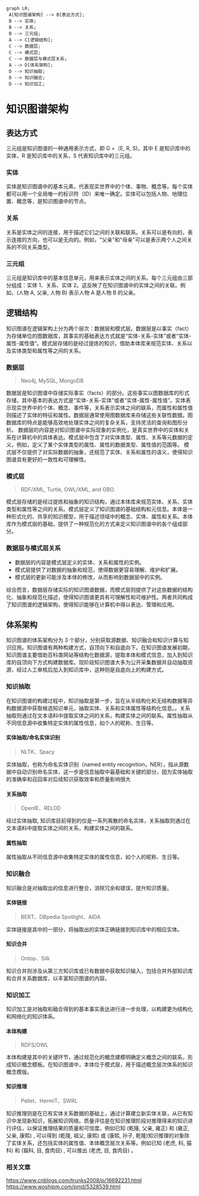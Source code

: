 ```mermaid
graph LR;
 A[知识图谱架构] --> B[表达方式];
 B --> 实体;
 B --> 关系;
 B --> 三元组;
 A --> C[逻辑结构];
 C --> 数据层;
 C --> 模式层;
 C --> 数据层与模式层关系;
 A --> D[体系架构];
 D --> 知识抽取;
 D --> 知识融合;
 D --> 知识加工;
```

# 知识图谱架构

## 表达方式

三元组是知识图谱的一种通用表示方式，即 G =（E, R, S)，其中 E 是知识库中的实体，R 是知识库中的关系，S 代表知识库中的三元组。

### 实体

实体是知识图谱中的基本元素，代表现实世界中的个体、事物、概念等。每个实体都可以用一个全局唯一的标识符（ID）来唯一确定。实体可以包括人物、地理位置、概念等，是知识图谱中的节点。

### 关系

关系是实体之间的连接，用于描述它们之间的关联和联系。关系可以是有向的，表示连接的方向，也可以是无向的。例如，"父亲"和"母亲"可以是表示两个人之间关系的不同关系类型。

### 三元组

三元组是知识库中的基本信息单元，用来表示实体之间的关系。每个三元组由三部分组成：实体 1、关系、实体 2。这反映了在知识图谱中的实体之间的关联。例如，(人物 A, 父亲, 人物 B) 表示人物 A 是人物 B 的父亲。

## 逻辑结构

知识图谱在逻辑架构上分为两个层次：数据层和模式层。数据层是以事实（fact）为存储单位的图数据库，其事实的基础表达方式就是“实体-关系-实体”或者“实体-属性-属性值”。模式层存储的是经过提炼的知识，借助本体库来规范实体、关系以及实体类型和属性等之间的关系。

### 数据层

> Neo4j, MySQL, MongoDB

数据层是知识图谱中存储实际事实（facts）的部分。这些事实以图数据库的形式存储，其中基本的表达方式是“实体-关系-实体”或者“实体-属性-属性值”。实体表示现实世界中的个体、概念、事件等，关系表示实体之间的联系，而属性和属性值则描述了实体的特征和属性。数据层通常使用图数据库来存储这些关联性数据。图数据库的特点是能够高效地处理实体之间的复杂关系，支持灵活的查询和图形分析。 数据层的内容是对知识图谱中实际现象的实例化，是真实世界中的实体和关系在计算机中的具体表达。模式层中包含了对实体类型、属性、关系等元数据的定义，例如，定义了某个实体类型的属性、属性的数据类型、属性值的范围等。
模式层不仅提供了对实际数据的抽象，还规范了实体、关系和属性的语义，使得知识图谱具有更好的一致性和可理解性。

### 模式层

> RDF/XML, Turtle, OWL/XML, and OBO.

模式层存储的是经过提炼和抽象的知识结构，通过本体库来规范实体、关系、实体类型和属性等之间的关系。模式层定义了知识图谱的基础结构和元信息。本体是一种形式化的、共享的知识模型，用于描述领域中的概念、实体、属性和关系。本体库作为模式层的基础，提供了一种规范化的方式来定义知识图谱中的各个组成部分。

### 数据层与模式层关系

- 数据层的内容是模式层定义的实体、关系和属性的实例。
- 模式层提供了对数据的抽象和规范，使得数据更容易理解、维护和扩展。
- 模式层的更新可能涉及本体的修改，从而影响到数据层中的实例。

综合而言，数据层存储实际的知识图谱数据，而模式层则提供了对这些数据的结构化、抽象和规范化描述，使得知识图谱更具有可理解性和可维护性。两者共同构成了知识图谱的逻辑架构，使得知识能够在计算机中得以表达、管理和应用。

## 体系架构

知识图谱的体系架构分为 3 个部分，分别获取源数据、知识融合和知识计算与知识应用。知识图谱有两种构建方式，自顶向下和自底向下。在知识图谱发展初期，知识图谱主要借助百科类网站等结构化数据源，提取本体和模式信息，加入到知识库的自顶向下方式构建数据库。现阶段知识图谱大多为公开采集数据并自动抽取资源，经过人工审核后加入到知识库中，这种则是自底向上的构建方式。

### 知识抽取

在知识图谱的构建过程中，知识抽取是第一步，旨在从半结构化和无结构数据等异构数据源中获取候选知识单元，抽取实体、关系和实体属性等结构化信息。。关系抽取则通过在文本语料中提取实体之间的关系，构建实体之间的联系。属性抽取从不同信息源中收集特定实体的属性信息，如个人的昵称、生日等。

#### 实体抽取/命名实体识别

> NLTK、Spacy

实体抽取，也称为命名实体识别（named entity recognition，NER），指从源数据中自动识别命名实体，这一步是信息抽取中最基础和关键的部分，因为实体抽取的准确率和召回率对后续知识获取效率和质量影响很大

#### 关系抽取

> OpenIE、RELOD

经过实体抽取, 知识库目前得到的仅是一系列离散的命名实体，关系抽取则通过在文本语料中提取实体之间的关系，构建实体之间的联系。

#### 属性抽取

属性抽取从不同信息源中收集特定实体的属性信息，如个人的昵称、生日等。

### 知识融合

知识融合是对抽取出的信息进行整合，消除冗余和错误，提升知识质量。

#### 实体链接

> BERT、DBpedia Spotlight、AIDA

实体链接是其中的一部分，将抽取出的实体正确链接到知识库中的相应实体。

#### 知识合并

> Ontop、Silk

知识合并则涉及从第三方知识库或已有数据中获取知识输入，包括合并外部知识库和合并关系数据库，以丰富知识图谱的内容。

### 知识加工

知识加工是对抽取和融合得到的基本事实表达进行进一步处理，以构建更为结构化和网络化的知识体系。

#### 本体构建

> RDFS/OWL

本体构建是其中的关键环节，通过规范化的概念建模明确定义概念之间的联系，形成知识概念模板。在知识图谱中，本体位于模式层，用于描述概念层次体系的知识概念模版。

#### 知识推理

> Pellet、HermiT、SWRL

知识推理则是在已有实体关系数据的基础上，通过计算建立新实体关联，从已有知识中发现新知识，拓展知识网络。质量评估是在知识推理阶段对推理得来的知识进行评估，以保证推理结果的质量和可信度。例如已知 (乾隆, 父亲, 雍正) 和 (雍正, 父亲, 康熙) , 可以得到 (乾隆, 祖父, 康熙) 或 (康熙, 孙子, 乾隆)知识推理的对象除了实体关系，还包括实体的属性值、本体概念层次关系等。例如已知 (老虎, 科, 猫科) 和 (猫科, 目, 食肉目) , 可以推出 (老虎, 目, 食肉目) 。

### 相关文章

https://www.cnblogs.com/trunks2008/p/16692231.html
https://www.woshipm.com/pmd/5328539.html
